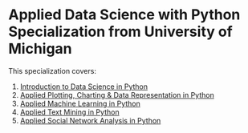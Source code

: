 # Applied Data Science with Python Specialization from University of Michigan

This specialization covers:

1) [Introduction to Data Science in Python](https://bit.ly/363Clqi)
2) [Applied Plotting, Charting & Data Representation in Python](https://bit.ly/2TMPw9w)
3) [Applied Machine Learning in Python](https://bit.ly/2HZjKnm)
4) [Applied Text Mining in Python](https://bit.ly/3l6QGZm)
5) [Applied Social Network Analysis in Python](https://bit.ly/2GnN3PJ)
